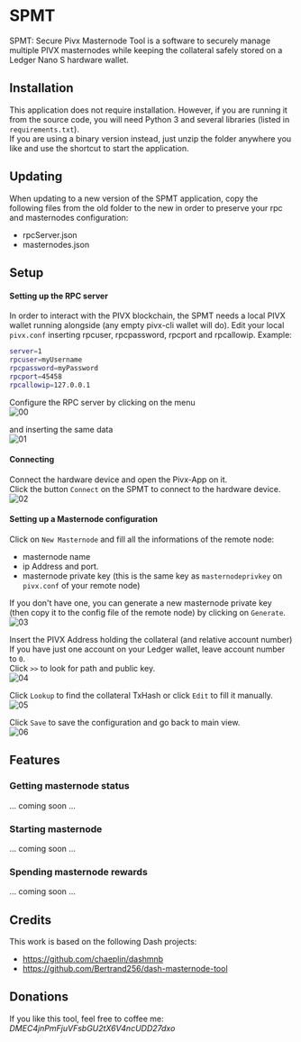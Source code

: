 # SPMT
SPMT: Secure Pivx Masternode Tool is a software to securely manage multiple PIVX masternodes while keeping the collateral safely stored on a Ledger Nano S hardware wallet.

## Installation
This application does not require installation.
However, if you are running it from the source code, you will need Python 3 and several libraries (listed in `requirements.txt`).<br> 
If you are using a binary version instead, just unzip the folder anywhere you like and use the shortcut to start the application.

## Updating
When updating to a new version of the SPMT application, copy the following files from the old folder to the new in order to preserve your rpc and masternodes configuration:
- rpcServer.json
- masternodes.json

## Setup
#### Setting up the RPC server
In order to interact with the PIVX blockchain, the SPMT needs a local PIVX wallet running alongside (any empty pivx-cli wallet will do).
Edit your local `pivx.conf` inserting rpcuser, rpcpassword, rpcport and rpcallowip. 
Example:
```bash
server=1
rpcuser=myUsername
rpcpassword=myPassword
rpcport=45458
rpcallowip=127.0.0.1
```

Configure the RPC server by clicking on the menu
<br>![00](doc/img/00-click_setup.png)

and inserting the same data
<br>![01](doc/img/01-setup_rpc.png)

#### Connecting
Connect the hardware device and open the Pivx-App on it.<br>
Click the button `Connect` on the SPMT to connect to the hardware device.
<br>![02](doc/img/02-click_connectHW.png)

#### Setting up a Masternode configuration
Click on `New Masternode` and fill all the informations of the remote node: 
 - masternode name 
 - ip Address and port.
 - masternode private key (this is the same key as `masternodeprivkey` on `pivx.conf` of your remote node)

If you don't have one, you can generate a new masternode private key (then copy it to the config file of the remote node) by clicking on `Generate`.
<br>![03](doc/img/03-mnsetup01.png)

Insert the PIVX Address holding the collateral (and relative account number)<br>
If you have just one account on your Ledger wallet, leave account number to `0`.<br>
Click `>>` to look for path and public key.
<br>![04](doc/img/04-mnsetup02.png)

Click `Lookup` to find the collateral TxHash or click `Edit` to fill it manually.
<br>![05](doc/img/05-mnsetup03.png)

Click `Save` to save the configuration and go back to main view.
<br>![06](doc/img/06-mnsetup04.png)


## Features
### Getting masternode status
...
coming soon
...
### Starting masternode
...
coming soon
...
### Spending masternode rewards
...
coming soon
...


## Credits
This work is based on the following Dash projects:
- https://github.com/chaeplin/dashmnb
- https://github.com/Bertrand256/dash-masternode-tool


## Donations
If you like this tool, feel free to coffee me:
*DMEC4jnPmFjuVFsbGU2tX6V4ncUDD27dxo*
